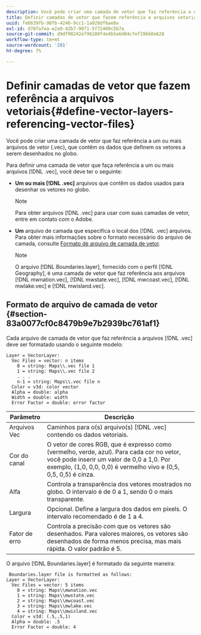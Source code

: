 ```yaml
---
description: Você pode criar uma camada de vetor que faz referência a um ou mais arquivos de vetor (.vec), que contêm os dados que definem os vetores a serem desenhados no globo.
title: Definir camadas de vetor que fazem referência a arquivos vetoriais
uuid: fe6639fb-98fb-4246-9cc1-1a928df6ae0a
exl-id: d78fa7ea-e2a9-42b7-9071-5f72409c5b7a
source-git-commit: d9df90242ef96188f4e4b5e6d04cfef196b0a628
workflow-type: tm+mt
source-wordcount: '281'
ht-degree: 7%

---
```


# Definir camadas de vetor que fazem referência a arquivos vetoriais{#define-vector-layers-referencing-vector-files}

Você pode criar uma camada de vetor que faz referência a um ou mais arquivos de vetor (.vec), que contêm os dados que definem os vetores a serem desenhados no globo.

Para definir uma camada de vetor que faça referência a um ou mais arquivos [!DNL .vec], você deve ter o seguinte:

* **Um ou mais  [!DNL .vec]** arquivos que contêm os dados usados para desenhar os vetores no globo.

   >[!NOTE]
   >
   >Para obter arquivos [!DNL .vec] para usar com suas camadas de vetor, entre em contato com o Adobe.

* **Um** arquivo de camada que especifica o local dos  [!DNL .vec] arquivos. Para obter mais informações sobre o formato necessário do arquivo de camada, consulte [Formato de arquivo de camada de vetor](../../../../home/c-get-started/c-im-layers/c-vctr-layers/c-ref-vctr-files.md#section-83a0077cf0c8479b9e7b2939bc761af1).

   >[!NOTE]
   >
   >O arquivo [!DNL Boundaries.layer], fornecido com o perfil [!DNL Geography], é uma camada de vetor que faz referência aos arquivos [!DNL mwnation.vec], [!DNL mwstate.vec], [!DNL mwcoast.vec], [!DNL mwlake.vec] e [!DNL mwisland.vec].

## Formato de arquivo de camada de vetor {#section-83a0077cf0c8479b9e7b2939bc761af1}

Cada arquivo de camada de vetor que faz referência a arquivos [!DNL .vec] deve ser formatado usando o seguinte modelo:

```
Layer = VectorLayer:
  Vec Files = vector: n items
    0 = string: Maps\\.vec file 1
    1 = string: Maps\\.vec file 2
    . . .
    n-1 = string: Maps\\.vec file n
  Color = v3d: color vector
  Alpha = double: alpha
  Width = double: width
  Error Factor = double: error factor
```

| Parâmetro | Descrição |
|---|---|
| Arquivos Vec | Caminhos para o(s) arquivo(s) [!DNL .vec] contendo os dados vetoriais. |
| Cor do canal | O vetor de cores RGB, que é expresso como (vermelho, verde, azul). Para cada cor no vetor, você pode inserir um valor de 0,0 a 1,0. Por exemplo, (1,0, 0,0, 0,0) é vermelho vivo e (0,5, 0,5, 0,5) é cinza. |
| Alfa | Controla a transparência dos vetores mostrados no globo. O intervalo é de 0 a 1, sendo 0 o mais transparente. |
| Largura | Opcional. Define a largura dos dados em pixels. O intervalo recomendado é de 1 a 4. |
| Fator de erro | Controla a precisão com que os vetores são desenhados. Para valores maiores, os vetores são desenhados de forma menos precisa, mas mais rápida. O valor padrão é 5. |

O arquivo [!DNL Boundaries.layer] é formatado da seguinte maneira:

```
 Boundaries.layer file is formatted as follows:
Layer = VectorLayer:
  Vec Files = vector: 5 items
    0 = string: Maps\\mwnation.vec
    1 = string: Maps\\mwstate.vec
    2 = string: Maps\\mwcoast.vec
    3 = string: Maps\\mwlake.vec
    4 = string: Maps\\mwisland.vec
  Color = v3d: (.5,.5,1)
  Alpha = double: .5
  Error Factor = double: 4
```
